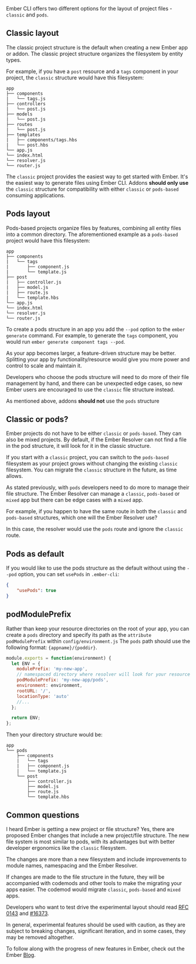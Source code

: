 Ember CLI offers two different options for the layout of project files - `classic` and `pods`.

## Classic layout
The classic project structure is the default when creating a new Ember app or addon. The classic project structure organizes the filesystem by entity types. 

For example, if you have a `post` resource and a `tags` component in your project, the `classic` structure would have this filesystem:

```shell
app
├── components
|   └── tags.js
├── controllers
|   └── post.js
├── models
|   └── post.js
├── routes
|   └── post.js
├── templates
|   ├── components/tags.hbs
|   └── post.hbs
└── app.js
└── index.html
└── resolver.js
└── router.js
```

The `classic` project provides the easiest way to get started with Ember. It's the easiest way to generate files using Ember CLI.  Addons __should only use__ the `classic` structure for compatibility with either `classic` or `pods-based` consuming applications.

## Pods layout
Pods-based projects organize files by features, combining all entity files into a common directory. The aforementioned example as a `pods-based` project would have this filesystem:

```shell
app
├── components
|   └── tags
|       ├── component.js
|       └── template.js
├── post      
|   ├── controller.js
|   ├── model.js
|   ├── route.js
|   └── template.hbs
└── app.js
└── index.html
└── resolver.js
└── router.js
```

To create a pods structure in an app you add the `--pod` option to the `ember generate` command. For example, to generate the `tags` component, you would run `ember generate component tags --pod`.

As your app becomes larger, a feature-driven structure may be better. Splitting your app by functionality/resource would give you more power and control to scale and maintain it.

Developers who choose the pods structure will need to do more of their file management by hand, and there can be unexpected edge cases, so new Ember users are encouraged to use the `classic` file structure instead.

As mentioned above, addons __should not__ use the `pods` structure

## Classic or pods?
Ember projects do not have to be either `classic` or `pods-based`. They can also be mixed projects. By default, if the Ember Resolver can not find a file in the pod structure, it will look for it in the classic structure.

If you start with a `classic` project, you can switch to the `pods-based` filesystem as your project grows without changing the existing `classic` filesystem. You can migrate the `classic` structure in the future, as time allows.

As stated previously, with `pods` developers need to do more to manage their file structure. The Ember Resolver can manage a `classic`, `pods-based` or `mixed` app but there can be edge cases with a `mixed` app.  

For example, if you happen to have the same route in both the `classic` and `pods-based` structures, which one will the Ember Resolver use?

In this case, the resolver would use the `pods` route and ignore the `classic` route.

## Pods as default
If you would like to use the pods structure as the default without using the `--pod` option, you can set `usePods` in `.ember-cli`:

```json {data-filename=.ember-cli}
{
    "usePods": true
}
```

## podModulePrefix
Rather than keep your resource directories on the root of your app, you can create a `pods` directory and specify its path as the `attribute podModulePrefix` within `config/environment.js` The `pods` path should use the following format: `{appname}/{poddir}`.

```javascript {data-filename=config/environment.js}
module.exports = function(environment) {
  let ENV = {
    modulePrefix: 'my-new-app',
    // namespaced directory where resolver will look for your resource files
    podModulePrefix: 'my-new-app/pods',
    environment: environment,
    rootURL: '/',
    locationType: 'auto'
    //...
  };

  return ENV;
};
```

Then your directory structure would be:

```shell
app
└── pods
    ├── components
    |   └── tags
    |   ├── component.js
    |   └── template.js
    └── post      
        ├── controller.js
        ├── model.js
        ├── route.js
        └── template.hbs
```

## Common questions

I heard Ember is getting a new project or file structure?  Yes, there are proposed Ember changes that include a new project/file structure.  The new file system is most similar to pods, with its advantages but with better developer ergonomics like the `classic` filesystem. 

The changes are more than a new filesystem and include improvements to module names, namespacing and the Ember Resolver.

If changes are made to the file structure in the future, they will be accompanied with codemods and other tools to make the migrating your apps easier. The codemod would migrate `classic`, `pods-based` and `mixed` apps. 

Developers who want to test drive the experimental layout should read [RFC 0143](https://github.com/emberjs/rfcs/blob/master/text/0143-module-unification.md) and [#16373](https://github.com/emberjs/ember.js/issues/16373). 

In general, experimental features should be used with caution, as they are subject to breaking changes, significant iteration, and in some cases, they may be removed altogether.

To follow along with the progress of new features in Ember, check out the Ember [Blog](https://www.emberjs.com/blog/). 
